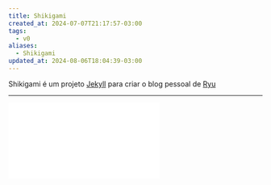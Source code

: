 ```yaml
---
title: Shikigami
created_at: 2024-07-07T21:17:57-03:00
tags:
  - v0
aliases:
  - Shikigami
updated_at: 2024-08-06T18:04:39-03:00
---
```


Shikigami é um projeto [Jekyll](../../../_insight/2024/07/2024-07-10-Jekyll.md) para criar o blog pessoal de [Ryu](../../../_insight/2024/07/2024-07-24-Mateus_Ryu_Yamaguchi.md)

---
![README](README.md)

